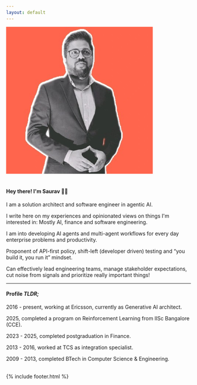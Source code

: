 ```yaml
---
layout: default
---
```


<div class="row content">
    <div class="col-md-12">
        <img src="/assets/face.jpg" class="face-img" />
        <br />
        <br />
        <h4>Hey there! I'm Saurav 👋🏽</h4>
        <p>I am a solution architect and software engineer in agentic AI.</p>
        <p>I write here on my experiences and opinionated views on things I'm interested in: Mostly AI, finance and software engineering.</p>
        <p>I am into developing AI agents and multi-agent workflows for every day enterprise problems and productivity.</p>
        <p>Proponent of API-first policy, shift-left (developer driven) testing and “you build it, you run it” mindset.</p>
        <p>Can effectively lead engineering teams, manage stakeholder expectations, cut noise from signals and prioritize really important things!</p>
        <hr />
        <h4>Profile <i>TLDR;</i></h4>
        <p>2016 - present, working at Ericsson, currently as Generative AI architect.</p>
        <p>2025, completed a program on Reinforcement Learning from IISc Bangalore (CCE).</p>
        <p>2023 - 2025, completed postgraduation in Finance.</p>
        <p>2013 - 2016, worked at TCS as integration specialist.</p>
        <p>2009 - 2013, completed BTech in Computer Science & Engineering.</p>
        <br />
    </div>
</div>
{% include footer.html %}
